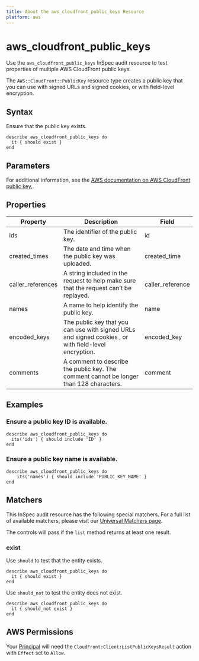 ```yaml
---
title: About the aws_cloudfront_public_keys Resource
platform: aws
---
```


# aws_cloudfront_public_keys

Use the `aws_cloudfront_public_keys` InSpec audit resource to test properties of multiple AWS CloudFront public keys.

The `AWS::CloudFront::PublicKey` resource type creates a public key that you can use with signed URLs and signed cookies, or with field-level encryption.

## Syntax

Ensure that the public key exists.

    describe aws_cloudfront_public_keys do
      it { should exist }
    end

## Parameters

For additional information, see the [AWS documentation on AWS CloudFront public key.](https://docs.aws.amazon.com/AWSCloudFormation/latest/UserGuide/aws-resource-cloudfront-publickey.html).

## Properties

| Property | Description | Field |
| --- | --- | --- |
| ids | The identifier of the public key. | id |
| created_times | The date and time when the public key was uploaded. | created_time |
| caller_references | A string included in the request to help make sure that the request can’t be replayed. | caller_reference |
| names | A name to help identify the public key. | name |
| encoded_keys | The public key that you can use with signed URLs and signed cookies , or with field-level encryption. | encoded_key |
| comments | A comment to describe the public key. The comment cannot be longer than 128 characters. | comment |

## Examples

### Ensure a public key ID is available.

    describe aws_cloudfront_public_keys do
      its('ids') { should include 'ID' }
    end

### Ensure a public key name is available.

    describe aws_cloudfront_public_keys do
        its('names') { should include 'PUBLIC_KEY_NAME' }
    end

## Matchers

This InSpec audit resource has the following special matchers. For a full list of available matchers, please visit our [Universal Matchers page](https://www.inspec.io/docs/reference/matchers/).

The controls will pass if the `list` method returns at least one result.

### exist

Use `should` to test that the entity exists.

    describe aws_cloudfront_public_keys do
      it { should exist }
    end

Use `should_not` to test the entity does not exist.

    describe aws_cloudfront_public_keys do
      it { should_not exist }
    end

## AWS Permissions

Your [Principal](https://docs.aws.amazon.com/IAM/latest/UserGuide/intro-structure.html#intro-structure-principal) will need the `CloudFront:Client:ListPublicKeysResult` action with `Effect` set to `Allow`.
